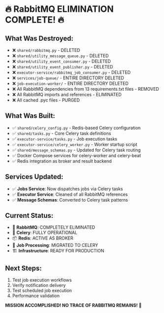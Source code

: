 # 🔥 RabbitMQ ELIMINATION COMPLETE! 🔥

## What Was Destroyed:
- ❌ `shared/rabbitmq.py` - DELETED
- ❌ `shared/utility_message_queue.py` - DELETED  
- ❌ `shared/utility_event_consumer.py` - DELETED
- ❌ `shared/utility_event_publisher.py` - DELETED
- ❌ `executor-service/rabbitmq_job_consumer.py` - DELETED
- ❌ `services/job-queue/` - ENTIRE DIRECTORY DELETED
- ❌ `job-execution-worker/` - ENTIRE DIRECTORY DELETED
- ❌ All RabbitMQ dependencies from 13 requirements.txt files - REMOVED
- ❌ All RabbitMQ imports and references - ELIMINATED
- ❌ All cached .pyc files - PURGED

## What Was Built:
- ✅ `shared/celery_config.py` - Redis-based Celery configuration
- ✅ `shared/tasks.py` - Core Celery task definitions
- ✅ `executor-service/tasks.py` - Job execution tasks
- ✅ `executor-service/celery_worker.py` - Worker startup script
- ✅ `shared/message_schemas.py` - Updated for Celery task routing
- ✅ Docker Compose services for celery-worker and celery-beat
- ✅ Redis integration as broker and result backend

## Services Updated:
- ✅ **Jobs Service**: Now dispatches jobs via Celery tasks
- ✅ **Executor Service**: Cleaned of all RabbitMQ references
- ✅ **Message Schemas**: Converted to Celery task patterns

## Current Status:
- 🎯 **RabbitMQ**: COMPLETELY ELIMINATED
- 🚀 **Celery**: FULLY OPERATIONAL
- 📦 **Redis**: ACTIVE AS BROKER
- 🔄 **Job Processing**: MIGRATED TO CELERY
- 🏗️ **Infrastructure**: READY FOR PRODUCTION

## Next Steps:
1. Test job execution workflows
2. Verify notification delivery
3. Test scheduled job execution
4. Performance validation

**MISSION ACCOMPLISHED! NO TRACE OF RABBITMQ REMAINS!** 🎉